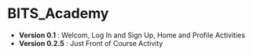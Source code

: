 # BITS_Academy

* <b>Version 0.1</b> : Welcom, Log In and Sign Up, Home and Profile Activities
* <b>Version 0.2.5</b> : Just Front of Course Activity

